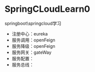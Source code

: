 # SpringCLoudLearn0
springboot\springcloud学习

* 注册中心：eureka
* 服务调用：openFeign
* 服务降级：openFeign
* 服务网关：gateWay
* 服务配置：
* 服务总线：